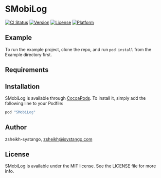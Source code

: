 # SMobiLog

[![CI Status](http://img.shields.io/travis/zsheikh-systango/SMobiLog.svg?style=flat)](https://travis-ci.org/zsheikh-systango/SMobiLog)
[![Version](https://img.shields.io/cocoapods/v/SMobiLog.svg?style=flat)](http://cocoapods.org/pods/SMobiLog)
[![License](https://img.shields.io/cocoapods/l/SMobiLog.svg?style=flat)](http://cocoapods.org/pods/SMobiLog)
[![Platform](https://img.shields.io/cocoapods/p/SMobiLog.svg?style=flat)](http://cocoapods.org/pods/SMobiLog)

## Example

To run the example project, clone the repo, and run `pod install` from the Example directory first.

## Requirements

## Installation

SMobiLog is available through [CocoaPods](http://cocoapods.org). To install
it, simply add the following line to your Podfile:

```ruby
pod "SMobiLog"
```

## Author

zsheikh-systango, zsheikh@isystango.com

## License

SMobiLog is available under the MIT license. See the LICENSE file for more info.

